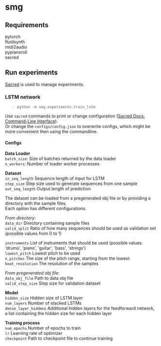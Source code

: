 # smg

## Requirements

pytorch  
fluidsynth  
midi2audio  
pypianoroll  
sacred  

## Run experiments

[Sacred](https://github.com/IDSIA/sacred) is used to manage experiments.

### LSTM network

> `python -m smg.experiments.train_lstm`

Use `sacred` commands to print or change configuration ([Sacred Docs: Command-Line Interface](https://sacred.readthedocs.io/en/stable/command_line.html)).  
Or change the `configs/config.json` to overwrite configs, which might be more convenient then using the commandline.

#### Configs

**Data Loader**  
`batch_size`: Size of batches returned by the data loader  
`n_workers`: Number of loader worker processes

**Dataset**  
`in_seq_length` Sequence length of input for LSTM  
`step_size` Step size used to generate sequences from one sample  
`out_seq_length` Output length of prediction  

The dataset can be loaded from a pregenerated obj file or by providing a directory with the sample files.  
Each option has different configurations.  

*From directory*:  
`data_dir`  Directory containing sample files  
`valid_split` Ratio of how many sequences should be used as validation set (possible values from 0 to 1)  

`instruments` List of instruments that should be used (possible values 'drums', 'piano', 'guitar', 'bass', 'strings')  
`lowest_pitch` Lowest pitch to be used  
`n_pitches` The size of the pitch range, starting from the lowest  
`beat_resolution` The resolution of the samples  

*From pregenerated obj file*:  
`data_obj_file` Path to data obj file  
`valid_step_size` Step size for validation dataset  

**Model**  
`hidden_size` Hidden size of LSTM layer  
`num_layers` Number of stacked LSTMs  
`dense_layer_hiddens` Additional hidden layers for the feedforward network, a list containing the hidden size for each hidden layer  

**Training process**  
`num_epochs` Number of epochs to train  
`lr` Learning rate of optimizer  
`checkpoint` Path to checkpoint file to continue training  
